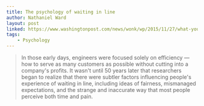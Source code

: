 ```yaml
---
title: The psychology of waiting in line
author: Nathaniel Ward
layout: post
linked: https://www.washingtonpost.com/news/wonk/wp/2015/11/27/what-you-hate-about-waiting-in-line-isnt-the-wait-at-all/
tags:
    - Psychology
---
```


>In those early days, engineers were focused solely on efficiency — how to serve as many customers as possible without cutting into a company's profits. It wasn't until 50 years later that researchers began to realize that there were subtler factors influencing people's experience of waiting in line, including ideas of fairness, mismanaged expectations, and the strange and inaccurate way that most people perceive both time and pain.